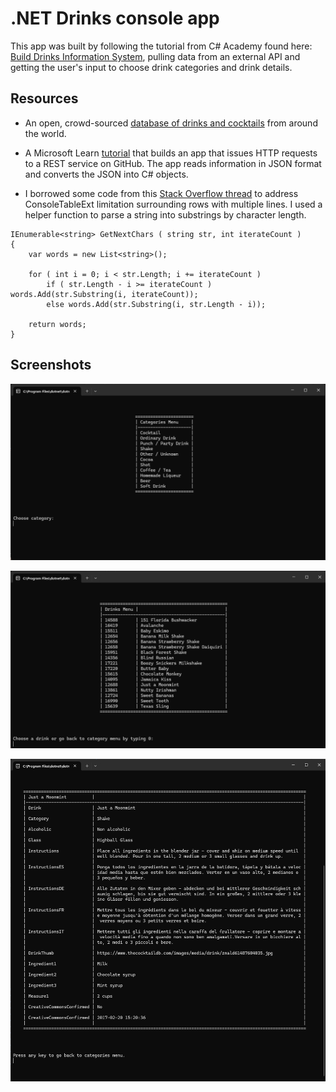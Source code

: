 # .NET Drinks console app

This app was built by following the tutorial from C# Academy found here: [Build Drinks Information System](https://www.youtube.com/watch?v=fc7peZ-FHs4), pulling data from an external API and getting the user's input to choose drink categories and drink details.

## Resources

* An open, crowd-sourced [database of drinks and cocktails](https://www.thecocktaildb.com/api.php) from around the world.


* A Microsoft Learn [tutorial](https://docs.microsoft.com/en-us/dotnet/csharp/tutorials/console-webapiclient) that builds an app that issues HTTP requests to a REST service on GitHub. The app reads information in JSON format and converts the JSON into C# objects.


* I borrowed some code from this [Stack Overflow thread](https://stackoverflow.com/questions/23130382/split-string-by-character-count-and-store-in-string-array) to address ConsoleTableExt limitation surrounding rows with multiple lines. I used a helper function to parse a string into substrings by character length.

```
IEnumerable<string> GetNextChars ( string str, int iterateCount )
{
    var words = new List<string>();

    for ( int i = 0; i < str.Length; i += iterateCount )
        if ( str.Length - i >= iterateCount ) words.Add(str.Substring(i, iterateCount));
        else words.Add(str.Substring(i, str.Length - i));

    return words;
}
```

## Screenshots
![Categories menu](screenshot1.png)

![Drinks menu](screenshot2.png)

![Drink instructions](screenshot3.png)

